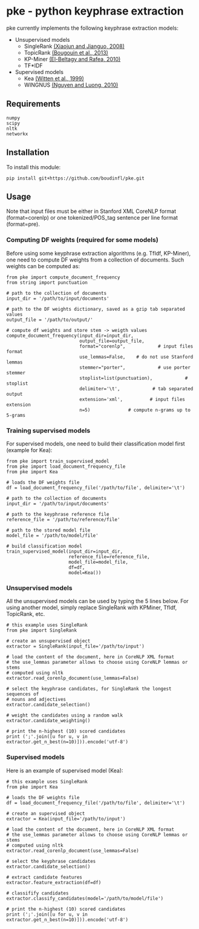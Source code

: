 # pke - python keyphrase extraction

pke currently implements the following keyphrase extraction models:

- Unsupervised models
  - SingleRank [(Xiaojun and Jianguo, 2008)][1]
  - TopicRank [(Bougouin et al., 2013)][2]
  - KP-Miner [(El-Beltagy and Rafea, 2010)][3]
  - TF*IDF
- Supervised models
  - Kea [(Witten et al., 1999)][4]
  - WINGNUS [(Nguyen and Luong, 2010)][5]

## Requirements

    numpy
    scipy
    nltk
    networkx

## Installation

To install this module:

    pip install git+https://github.com/boudinfl/pke.git

## Usage

Note that input files must be either in Stanford XML CoreNLP format
(format=corenlp) or one tokenized/POS_tag sentence per line format (format=pre).

### Computing DF weights (required for some models)

Before using some keyphrase extraction algorithms (e.g. TfIdf, KP-Miner), one 
need to compute DF weights from a collection of documents. Such weights can
be computed as:

    from pke import compute_document_frequency
    from string import punctuation

    # path to the collection of documents
    input_dir = '/path/to/input/documents'

    # path to the DF weights dictionary, saved as a gzip tab separated values
    output_file = '/path/to/output/'

    # compute df weights and store stem -> weigth values
    compute_document_frequency(input_dir=input_dir,
                               output_file=output_file,
                               format="corenlp",            # input files format
                               use_lemmas=False,    # do not use Stanford lemmas
                               stemmer="porter",            # use porter stemmer
                               stoplist=list(punctuation),            # stoplist
                               delimiter='\t',            # tab separated output
                               extension='xml',          # input files extension
                               n=5)              # compute n-grams up to 5-grams

### Training supervised models

For supervised models, one need to build their classification model first 
(example for Kea):

    from pke import train_supervised_model
    from pke import load_document_frequency_file
    from pke import Kea

    # loads the DF weights file
    df = load_document_frequency_file('/path/to/file', delimiter='\t')

    # path to the collection of documents
    input_dir = '/path/to/input/documents'

    # path to the keyphrase reference file
    reference_file = '/path/to/reference/file'

    # path to the stored model file
    model_file = '/path/to/model/file'

    # build classification model
    train_supervised_model(input_dir=input_dir,
                           reference_file=reference_file,
                           model_file=model_file,
                           df=df,
                           model=Kea())


### Unsupervised models

All the unsupervised models can be used by typing the 5 lines below. For using
another model, simply replace SingleRank with KPMiner, TfIdf, TopicRank, etc.

    # this example uses SingleRank
    from pke import SingleRank 

    # create an unsupervised object
    extractor = SingleRank(input_file='/path/to/input')

    # load the content of the document, here in CoreNLP XML format
    # the use_lemmas parameter allows to choose using CoreNLP lemmas or stems 
    # computed using nltk
    extractor.read_corenlp_document(use_lemmas=False)

    # select the keyphrase candidates, for SingleRank the longest sequences of 
    # nouns and adjectives
    extractor.candidate_selection()

    # weight the candidates using a random walk
    extractor.candidate_weighting()

    # print the n-highest (10) scored candidates
    print (';'.join([u for u, v in extractor.get_n_best(n=10)])).encode('utf-8')


### Supervised models

Here is an example of supervised model (Kea):


    # this example uses SingleRank
    from pke import Kea 

    # loads the DF weights file
    df = load_document_frequency_file('/path/to/file', delimiter='\t')

    # create an supervised object
    extractor = Kea(input_file='/path/to/input')

    # load the content of the document, here in CoreNLP XML format
    # the use_lemmas parameter allows to choose using CoreNLP lemmas or stems 
    # computed using nltk
    extractor.read_corenlp_document(use_lemmas=False)

    # select the keyphrase candidates
    extractor.candidate_selection()

    # extract candidate features
    extractor.feature_extraction(df=df)

    # classifify candidates
    extractor.classify_candidates(model='/path/to/model/file')

    # print the n-highest (10) scored candidates
    print (';'.join([u for u, v in extractor.get_n_best(n=10)])).encode('utf-8')


[1]: http://aclweb.org/anthology/C08-1122.pdf
[2]: http://aclweb.org/anthology/I13-1062.pdf
[3]: http://aclweb.org/anthology/S10-1041.pdf
[4]: http://arxiv.org/ftp/cs/papers/9902/9902007.pdf
[5]: http://aclweb.org/anthology/S10-1035.pdf
